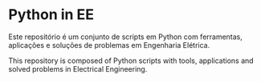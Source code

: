 Python in EE
======

Este repositório é um conjunto de scripts em Python com ferramentas, aplicações e soluções de problemas em Engenharia Elétrica.

This repository is composed of Python scripts with tools, applications and solved problems in Electrical Engineering.
